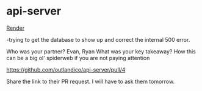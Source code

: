 # api-server

[Render](https://basic-express-server-smiv.onrender.com)

-trying to get the database to show up and correct the internal 500 error.

Who was your partner? Evan, Ryan
What was your key takeaway? How this can be a big ol' spiderweb if you are not paying attention

https://github.com/outlandico/api-server/pull/4

Share the link to their PR request. I will have to ask them tomorrow.
